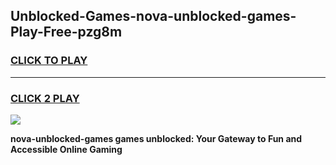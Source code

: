 
## Unblocked-Games-nova-unblocked-games-Play-Free-pzg8m
<h3>
<a href="https://premium76.site?title=nova-unblocked-games&ref=18A1">CLICK TO PLAY</a></h3>
<hr>

<h3>
<a href="https://premium76.site?title=nova-unblocked-games&ref=18A1">CLICK 2 PLAY</a>
  
</h3>

<a href="https://premium76.site?title=nova-unblocked-games&ref=18A1"><img src="https://clearcache.store/games.png"></a>


**nova-unblocked-games games unblocked: Your Gateway to Fun and Accessible Online Gaming**
